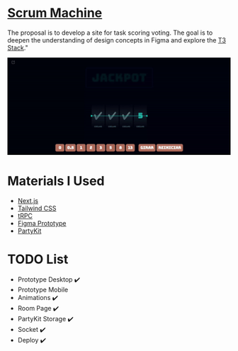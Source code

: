# [Scrum Machine](https://scrummachine.fun/)

The proposal is to develop a site for task scoring voting. The goal is to deepen the understanding of design concepts in Figma and explore the [﻿T3 Stack](https://create.t3.gg/)."

![Gif](https://raw.githubusercontent.com/fcoelho84/scrum-machine/refs/heads/master/public/scrummachine.gif)

# Materials I Used

- [﻿Next.js](https://nextjs.org/)
- [﻿Tailwind CSS](https://tailwindcss.com/)
- [﻿tRPC](https://trpc.io/)
- [﻿Figma Prototype](https://www.figma.com/design/XAjCxXLIids6H88OgreDwG/Scrum-Machine?node-id=0-1&node-type=canvas&t=GoQmLH1qg6ziZAUP-0)
- [﻿PartyKit](https://docs.partykit.io/)

# TODO List

- Prototype Desktop ✔️
- Prototype Mobile
- Animations ✔️
- Room Page ✔️
- PartyKit Storage ✔️
- Socket ✔️
- Deploy ✔️
